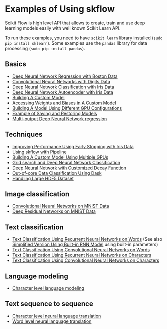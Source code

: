 # Examples of Using skflow

Scikit Flow is high level API that allows to create,
train and use deep learning models easily with well
known Scikit Learn API.

To run these examples, you need to have `scikit learn` library installed (`sudo pip install sklearn`).
Some examples use the `pandas` library for data processing (`sudo pip install pandas`).

## Basics

* [Deep Neural Network Regression with Boston Data](boston.py)
* [Convolutional Neural Networks with Digits Data](digits.py)
* [Deep Neural Network Classification with Iris Data](iris.py)
* [Deep Neural Network Autoencoder with Iris Data](dnn_autoencoder_iris.py)
* [Building A Custom Model](iris_custom_model.py)
* [Accessing Weights and Biases in A Custom Model](mnist_weights.py)
* [Building A Model Using Different GPU Configurations](iris_run_config.py)
* [Example of Saving and Restoring Models](iris_save_restore.py)
* [Multi-output Deep Neural Network regression](multioutput_regression.py)


## Techniques

* [Improving Performance Using Early Stopping with Iris Data](iris_val_based_early_stopping.py)
* [Using skflow with Pipeline](iris_with_pipeline.py)
* [Building A Custom Model Using Multiple GPUs](multiple_gpu.py)
* [Grid search and Deep Neural Network Classification](iris_gridsearch_cv.py)
* [Deep Neural Network with Customized Decay Function](iris_custom_decay_dnn.py)
* [Out-of-core Data Classification Using Dask](out_of_core_data_classification.py)
* [Handling Large HDF5 Dataset](hdf5_classification.py)

## Image classification

* [Convolutional Neural Networks on MNIST Data](mnist.py)
* [Deep Residual Networks on MNIST Data](resnet.py)


## Text classification

* [Text Classification Using Recurrent Neural Networks on Words](text_classification.py)
(See also [Simplified Version Using Built-in RNN Model](text_classification_builtin_rnn_model.py) using built-in parameters)
* [Text Classification Using Convolutional Neural Networks on Words](text_classification_cnn.py)
* [Text Classification Using Recurrent Neural Networks on Characters](text_classification_character_rnn.py)
* [Text Classification Using Convolutional Neural Networks on Characters](text_classification_character_cnn.py)


## Language modeling

* [Character level language modeling](language_model.py)


## Text sequence to sequence

* [Character level neural language translation](neural_translation.py)
* [Word level neural language translation](neural_translation_word.py)
